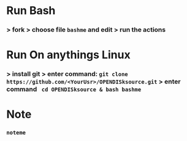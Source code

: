# Run Bash
 ### > fork > choose file ```bashme``` and edit > run the actions
# Run On anythings Linux
### > install git > enter command: ```git clone https://github.com/<YourUsr>/OPENDISksource.git``` > enter command ``` cd OPENDISksource & bash bashme```




# Note
### ```noteme```
